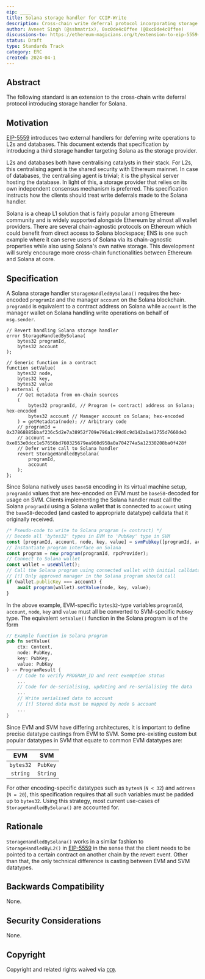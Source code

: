 ```yaml
---
eip: ____
title: Solana storage handler for CCIP-Write
description: Cross-chain write deferral protocol incorporating storage handler for Solana
author: Avneet Singh (@sshmatrix), 0xc0de4c0ffee (@0xc0de4c0ffee)
discussions-to: https://ethereum-magicians.org/t/extension-to-eip-5559-solana-storage-handler-for-ccip-write/19706
status: Draft
type: Standards Track
category: ERC
created: 2024-04-1
---
```


## Abstract
The following standard is an extension to the cross-chain write deferral protocol introducing storage handler for Solana.

## Motivation
[EIP-5559](./eip-5559) introduces two external handlers for deferring write operations to L2s and databases. This document extends that specification by introducing a third storage handler targeting Solana as the storage provider. 

L2s and databases both have centralising catalysts in their stack. For L2s, this centralising agent is the shared security with Ethereum mainnet. In case of databases, the centralising agent is trivial; it is the physical server hosting the database. In light of this, a storage provider that relies on its own independent consensus mechanism is preferred. This specification instructs how the clients should treat write deferrals made to the Solana handler.

Solana is a cheap L1 solution that is fairly popular among Ethereum community and is widely supported alongside Ethereum by almost all wallet providers. There are several chain-agnostic protocols on Ethereum which could benefit from direct access to Solana blockspace; ENS is one such example where it can serve users of Solana via its chain-agnostic properties while also using Solana's own native storage. This development will surely encourage more cross-chain functionalities between Ethereum and Solana at core. 

## Specification
A Solana storage handler `StorageHandledBySolana()` requires the hex-encoded `programId` and the manager `account` on the Solana blockchain. `programId` is equivalent to a contract address on Solana while `account` is the manager wallet on Solana handling write operations on behalf of `msg.sender`.

```solidity
// Revert handling Solana storage handler
error StorageHandledBySolana(
    bytes32 programId,
    bytes32 account
);

// Generic function in a contract
function setValue(
    bytes32 node,
    bytes32 key,
    bytes32 value
) external {
    // Get metadata from on-chain sources
    (
        bytes32 programId, // Program (= contract) address on Solana; hex-encoded
        bytes32 account // Manager account on Solana; hex-encoded
    ) = getMetadata(node); // Arbitrary code
    // programId = 0x37868885bbaf236c5d2e7a38952f709e796a1c99d6c9d142a1a41755d7660de3
    // account = 0xe853e0dcc1e57656bd760325679ea960d958a0a704274a5a12330208ba0f428f
    // Defer write call to Solana handler
    revert StorageHandledBySolana( 
        programId,
        account
    );
};
```

Since Solana natively uses `base58` encoding in its virtual machine setup, `programId` values that are hex-encoded on EVM must be `base58`-decoded for usage on SVM. Clients implementing the Solana handler must call the Solana `programId` using a Solana wallet that is connected to `account` using the `base58`-decoded (and casted to appropriate datatype) calldata that it originally received. 

```js
/* Pseudo-code to write to Solana program (= contract) */
// Decode all 'bytes32' types in EVM to 'PubKey' type in SVM
const [programId, account, node, key, value] = svmPubkey([programId, account, node, key, value])
// Instantiate program interface on Solana
const program = new program(programId, rpcProvider);
// Connect to Solana wallet
const wallet = useWallet();
// Call the Solana program using connected wallet with initial calldata
// [!] Only approved manager in the Solana program should call
if (wallet.publicKey === account) {
    await program(wallet).setValue(node, key, value);
}
```

In the above example, EVM-specific `bytes32`-type variables `programId`, `account`, `node`, `key` and `value` must all be converted to SVM-specific `PubKey` type. The equivalent `setValue()` function in the Solana program is of the form

```rust 
// Example function in Solana program
pub fn setValue(
    ctx: Context,
    node: PubKey,
    key: PubKey,
    value: PubKey
) -> ProgramResult {
    // Code to verify PROGRAM_ID and rent exemption status
    ...
    // Code for de-serialising, updating and re-serialising the data
    ...
    // Write serialised data to account
    // [!] Stored data must be mapped by node & account
    ...
}
```

Since EVM and SVM have differing architectures, it is important to define precise datatype castings from EVM to SVM. Some pre-existing custom but popular datatypes in SVM that equate to common EVM datatypes are:

| EVM             | SVM          |
|:---------------:|:------------:|
| `bytes32`       | `PubKey`     |
| `string`        | `String`     |

For other encoding-specific datatypes such as `bytesN` (`N < 32`) and `address` (`N = 20`), this specification requires that all such variables must be padded up to `bytes32`. Using this strategy, most current use-cases of `StorageHandledBySolana()` are accounted for.

## Rationale
`StorageHandledBySolana()` works in a similar fashion to `StorageHandledByL2()` in [EIP-5559](/.eip-5559) in the sense that the client needs to be pointed to a certain contract on another chain by the revert event. Other than that, the only technical difference is casting between EVM and SVM datatypes.

## Backwards Compatibility
None.

## Security Considerations
None.

## Copyright
Copyright and related rights waived via [`CC0`](../LICENSE.md).
